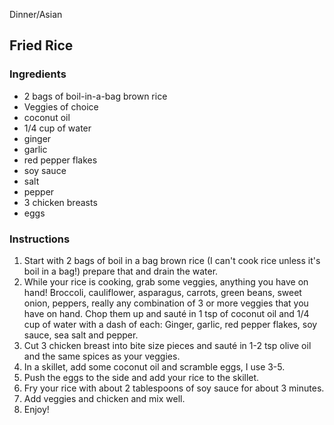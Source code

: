 Dinner/Asian

## Fried Rice

### Ingredients

- 2 bags of boil-in-a-bag brown rice
- Veggies of choice
- coconut oil
- 1/4 cup of water
- ginger
- garlic
- red pepper flakes
- soy sauce
- salt
- pepper
- 3 chicken breasts
- eggs

### Instructions

1. Start with 2 bags of boil in a bag brown rice (I can't cook rice unless it's boil in a bag!) prepare that and drain the water.  
2. While your rice is cooking, grab some veggies, anything you have on hand! Broccoli, cauliflower, asparagus, carrots, green beans, sweet onion, peppers, really any combination of 3 or more veggies that you have on hand. Chop them up and sauté in 1 tsp of coconut oil and 1/4 cup of water with a dash of each: Ginger, garlic, red pepper flakes, soy sauce, sea salt and pepper.
3. Cut 3 chicken breast into bite size pieces and sauté in 1-2 tsp olive oil and the same spices as your veggies.
4. In a skillet, add some coconut oil and scramble eggs, I use 3-5. 
5. Push the eggs to the side and add your rice to the skillet. 
6. Fry your rice with about 2 tablespoons of soy sauce for about 3 minutes. 
7. Add veggies and chicken and mix well.
8. Enjoy!
